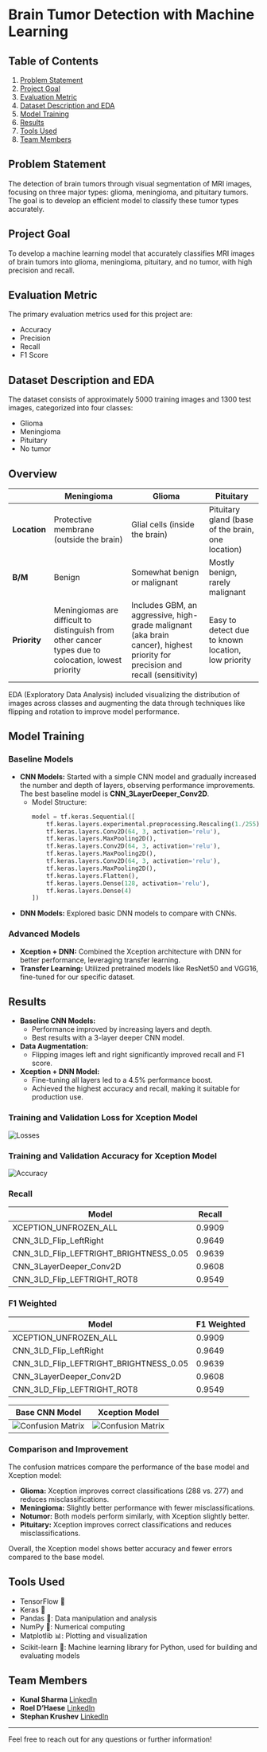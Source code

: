 
# Brain Tumor Detection with Machine Learning

## Table of Contents
1. [Problem Statement](#problem-statement)
2. [Project Goal](#project-goal)
3. [Evaluation Metric](#evaluation-metric)
4. [Dataset Description and EDA](#dataset-description-and-eda)
5. [Model Training](#model-training)
6. [Results](#results)
7. [Tools Used](#tools-used)
8. [Team Members](#team-members)

## Problem Statement
The detection of brain tumors through visual segmentation of MRI images, focusing on three major types: glioma, meningioma, and pituitary tumors. The goal is to develop an efficient model to classify these tumor types accurately.

## Project Goal
To develop a machine learning model that accurately classifies MRI images of brain tumors into glioma, meningioma, pituitary, and no tumor, with high precision and recall.

## Evaluation Metric
The primary evaluation metrics used for this project are:
- Accuracy
- Precision
- Recall
- F1 Score

## Dataset Description and EDA
The dataset consists of approximately 5000 training images and 1300 test images, categorized into four classes:
- Glioma
- Meningioma
- Pituitary
- No tumor

## Overview

|              | **Meningioma**                                                               | **Glioma**                                                                                           | **Pituitary**                                |
|--------------|-----------------------------------------------------------------------------|------------------------------------------------------------------------------------------------------|----------------------------------------------|
| **Location** | Protective membrane (outside the brain)                                     | Glial cells (inside the brain)                                                                       | Pituitary gland (base of the brain, one location) |
| **B/M**      | Benign                                                                      | Somewhat benign or malignant                                                                         | Mostly benign, rarely malignant              |
| **Priority** | Meningiomas are difficult to distinguish from other cancer types due to colocation, lowest priority | Includes GBM, an aggressive, high-grade malignant (aka brain cancer), highest priority for precision and recall (sensitivity) | Easy to detect due to known location, low priority |

EDA (Exploratory Data Analysis) included visualizing the distribution of images across classes and augmenting the data through techniques like flipping and rotation to improve model performance.

## Model Training
### Baseline Models
- **CNN Models:** Started with a simple CNN model and gradually increased the number and depth of layers, observing performance improvements. The best baseline model is **CNN_3LayerDeeper_Conv2D**.
  - Model Structure:
    ```python
    model = tf.keras.Sequential([
        tf.keras.layers.experimental.preprocessing.Rescaling(1./255),
        tf.keras.layers.Conv2D(64, 3, activation='relu'),
        tf.keras.layers.MaxPooling2D(),
        tf.keras.layers.Conv2D(64, 3, activation='relu'),
        tf.keras.layers.MaxPooling2D(),
        tf.keras.layers.Conv2D(64, 3, activation='relu'),
        tf.keras.layers.MaxPooling2D(),
        tf.keras.layers.Flatten(),
        tf.keras.layers.Dense(128, activation='relu'),
        tf.keras.layers.Dense(4)
    ])
    ```
- **DNN Models:** Explored basic DNN models to compare with CNNs.

### Advanced Models
- **Xception + DNN:** Combined the Xception architecture with DNN for better performance, leveraging transfer learning.
- **Transfer Learning:** Utilized pretrained models like ResNet50 and VGG16, fine-tuned for our specific dataset.

## Results
- **Baseline CNN Models:**
  - Performance improved by increasing layers and depth.
  - Best results with a 3-layer deeper CNN model.
- **Data Augmentation:**
  - Flipping images left and right significantly improved recall and F1 score.
- **Xception + DNN Model:**
  - Fine-tuning all layers led to a 4.5% performance boost.
  - Achieved the highest accuracy and recall, making it suitable for production use.


### Training and Validation Loss for Xception Model
![Losses](reports/img/XCEPTION_UNFROZEN.png)

### Training and Validation Accuracy for Xception Model
![Accuracy](reports/img/XCEPTION_FROZEN.png)



### Recall
| Model                              | Recall |
|------------------------------------|--------|
| XCEPTION_UNFROZEN_ALL              | 0.9909 |
| CNN_3LD_Flip_LeftRight             | 0.9649 |
| CNN_3LD_Flip_LEFTRIGHT_BRIGHTNESS_0.05 | 0.9639 |
| CNN_3LayerDeeper_Conv2D            | 0.9608 |
| CNN_3LD_Flip_LEFTRIGHT_ROT8        | 0.9549 |

### F1 Weighted
| Model                              | F1 Weighted |
|------------------------------------|-------------|
| XCEPTION_UNFROZEN_ALL              | 0.9909      |
| CNN_3LD_Flip_LeftRight             | 0.9649      |
| CNN_3LD_Flip_LEFTRIGHT_BRIGHTNESS_0.05 | 0.9639      |
| CNN_3LayerDeeper_Conv2D            | 0.9608      |
| CNN_3LD_Flip_LEFTRIGHT_ROT8        | 0.9549      |

| Base CNN Model | Xception Model |
|------------|----------------|
| ![Confusion Matrix](reports/img/CNN_3LD_Flip_LeftRight_ConfusionMatrix.png) | ![Confusion Matrix](reports/img/XCEPTION_ConfusionMatrix.png) |

### Comparison and Improvement

The confusion matrices compare the performance of the base model and Xception model:

- **Glioma:** Xception improves correct classifications (288 vs. 277) and reduces misclassifications.
- **Meningioma:** Slightly better performance with fewer misclassifications.
- **Notumor:** Both models perform similarly, with Xception slightly better.
- **Pituitary:** Xception improves correct classifications and reduces misclassifications.

Overall, the Xception model shows better accuracy and fewer errors compared to the base model.

## Tools Used
- TensorFlow 🌟
- Keras 🌟
- Pandas 🐼: Data manipulation and analysis
- NumPy 🔢: Numerical computing
- Matplotlib 📊: Plotting and visualization
- Scikit-learn 📘: Machine learning library for Python, used for building and evaluating models

## Team Members
- **Kunal Sharma** [LinkedIn](https://www.linkedin.com/in/drkunalsharma/)
- **Roel D’Haese** [LinkedIn](https://www.linkedin.com/in/roel-d-haese-5390862b6/)
- **Stephan Krushev** [LinkedIn](https://www.linkedin.com/in/stephankrushev/)

---

Feel free to reach out for any questions or further information!
